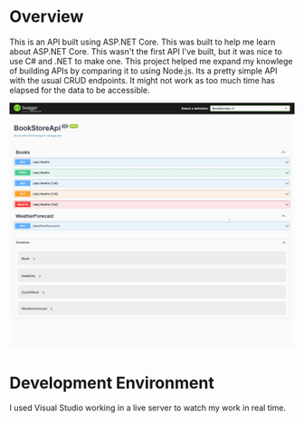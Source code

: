 # Overview

This is an API built using ASP.NET Core. This was built to help me learn about ASP.NET Core. This wasn't the first API I've built, but it was nice to use C# and .NET to make one. This project helped me expand my knowlege of building APIs by comparing it to using Node.js. Its a pretty simple API with the usual CRUD endpoints. It might not work as too much time has elapsed for the data to be accessible.

![BookStoreApi Screenshot](./images/bookapi.jpg)


# Development Environment

I used Visual Studio working in a live server to watch my work in real time.
